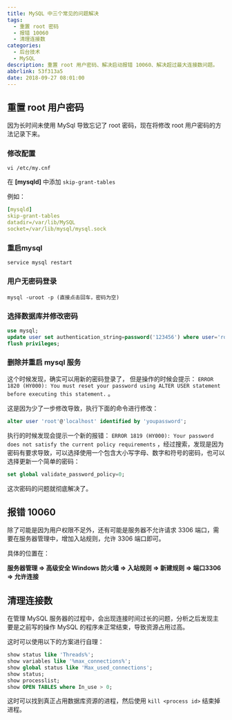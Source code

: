 ```yaml
---
title: MySQL 中三个常见的问题解决
tags:
  - 重置 root 密码
  - 报错 10060
  - 清理连接数
categories:
  - 后台技术
  - MySQL
description: 重置 root 用户密码、解决启动报错 10060、解决超过最大连接数问题。
abbrlink: 53f313a5
date: 2018-09-27 08:01:00
---
```


## 重置 root 用户密码

因为长时间未使用 MySql 导致忘记了 root 密码，现在将修改 root 用户密码的方法记录下来。 

### 修改配置 

```shell
vi /etc/my.cnf
```

在 **[mysqld]** 中添加 `skip-grant-tables`

例如：

```yml
[mysqld]
skip-grant-tables
datadir=/var/lib/MySQL
socket=/var/lib/mysql/mysql.sock
```


### 重启mysql 

```shell
service mysql restart
```


### 用户无密码登录 

```shell
mysql -uroot -p (直接点击回车，密码为空)
```


### 选择数据库并修改密码 

```sql
use mysql;
update user set authentication_string=password('123456') where user='root';
flush privileges;
```


### 删除并重启 mysql 服务 

这个时候发现，确实可以用新的密码登录了， 但是操作的时候会提示：
`ERROR 1820 (HY000): You must reset your password using ALTER USER statement before executing this statement.` 。

这是因为少了一步修改导致，执行下面的命令进行修改：

```sql
alter user 'root'@'localhost' identified by 'youpassword';
```

执行的时候发现会提示一个新的报错： `ERROR 1819 (HY000): Your password does not satisfy the current policy requirements` ，经过搜索，发现是因为密码有要求导致，可以选择使用一个包含大小写字母、数字和符号的密码，也可以选择更新一个简单的密码：

```sql
set global validate_password_policy=0;
```

这次密码的问题就彻底解决了。

## 报错 10060 

除了可能是因为用户权限不足外，还有可能是服务器不允许请求 3306 端口，需要在服务器管理中，增加入站规则，允许 3306 端口即可。

具体的位置在：

**服务器管理 => 高级安全 Windows 防火墙 => 入站规则 => 新建规则 => 端口3306 => 允许连接**

## 清理连接数

在管理 MySQL 服务器的过程中，会出现连接时间过长的问题，分析之后发现主要是之前写的操作 MySQL 的程序未正常结束，导致资源占用过高。

这时可以使用以下的方案进行自理：

```sql
show status like 'Threads%';
show variables like '%max_connections%';
show global status like 'Max_used_connections';
show status;
show processlist;
show OPEN TABLES where In_use > 0;
```

这时可以找到真正占用数据库资源的进程，然后使用 `kill <process id>` 结束掉进程。
